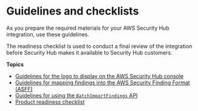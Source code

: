 # Guidelines and checklists<a name="integration-guidelines-checklists"></a>

As you prepare the required materials for your AWS Security Hub integration, use these guidelines\.

The readiness checklist is used to conduct a final review of the integration before Security Hub makes it available to Security Hub customers\.

**Topics**
+ [Guidelines for the logo to display on the AWS Security Hub console](guidelines-console-logo.md)
+ [Guidelines for mapping findings into the AWS Security Finding Format \(ASFF\)](guidelines-asff-mapping.md)
+ [Guidelines for using the `BatchImportFindings` API](guidelines-batchimportfindings.md)
+ [Product readiness checklist](product-readiness-checklist.md)